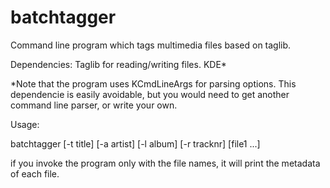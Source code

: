 batchtagger
===========

Command line program which tags multimedia files based on taglib.

Dependencies:
Taglib for reading/writing files.
KDE* 

*Note that the program uses KCmdLineArgs for parsing options. This dependencie is easily avoidable, 
but you would need to get another command line parser, or write your own.

Usage:

batchtagger [-t title] [-a artist] [-l album] [-r tracknr] [file1 ...]

if you invoke the program only with the file names, it will print the metadata of each file.
